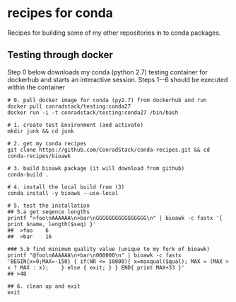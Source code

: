 # recipes for conda

Recipes for building some of my other repositories in to conda packages.

## Testing through docker

Step 0 below downloads my conda (python 2.7) testing container for dockerhub and starts an interactive session.  Steps 1--6 should be executed within the container

```
# 0. pull docker image for conda (py2.7) from dockerhub and run
docker pull conradstack/testing:conda27
docker run -i -t conradstack/testing:conda27 /bin/bash

# 1. create test Environment (and activate)
mkdir junk && cd junk

# 2. get my conda recipes
git clone https://github.com/ConradStack/conda-recipes.git && cd conda-recipes/bioawk

# 3. build bioawk package (it will download from github)
conda-build .

# 4. install the local build from (3)
conda install -y bioawk --use-local

# 5. test the installation
## 5.a get seqence lengths
printf ">foo\nAAAAAA\n>bar\nGGGGGGGGGGGGGGGG\n" | bioawk -c fastx '{ print $name, length($seq) }' 
##	>foo	6
##	>bar	16

### 5.b find minimum quality value (unique to my fork of bioawk)
printf "@foo\nAAAAAA\n+bar\n000000\n" | bioawk -c fastx 'BEGIN{x=0;MAX=-150} { if(NR <= 10000){ x=maxqual($qual); MAX = (MAX > x ? MAX : x);	} else { exit; } } END{ print MAX+33 }'
## >48

## 6. clean up and exit
exit
```
